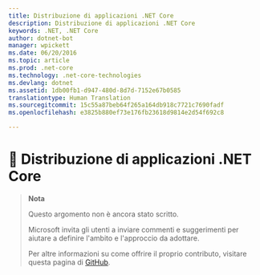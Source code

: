 ```yaml
---
title: Distribuzione di applicazioni .NET Core
description: Distribuzione di applicazioni .NET Core
keywords: .NET, .NET Core
author: dotnet-bot
manager: wpickett
ms.date: 06/20/2016
ms.topic: article
ms.prod: .net-core
ms.technology: .net-core-technologies
ms.devlang: dotnet
ms.assetid: 1db00fb1-d947-480d-8d7d-7152e67b0585
translationtype: Human Translation
ms.sourcegitcommit: 15c55a87beb64f265a164db918c7721c7690fadf
ms.openlocfilehash: e3825b880ef73e176fb23618d9814e2d54f692c8

---
```


# <a name="-deploying-net-core-applications"></a>🔧 Distribuzione di applicazioni .NET Core

> **Nota**
> 
> Questo argomento non è ancora stato scritto. 
>
> Microsoft invita gli utenti a inviare commenti e suggerimenti per aiutare a definire l'ambito e l'approccio da adottare. 
> 
> Per altre informazioni su come offrire il proprio contributo, visitare questa pagina di [GitHub](https://github.com/dotnet/docs/blob/master/CONTRIBUTING.md).
>


<!--HONumber=Nov16_HO3-->



